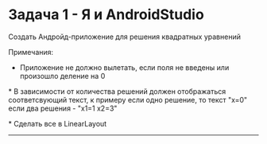 # Задача 1 - Я и AndroidStudio

Создать Андройд-приложение для решения квадратных уравнений

Примечания:
* Приложение не должно вылетать, если поля не введены или произошло деление на 0

* В зависимости от количества решений должен отображаться соответсвующий текст, к примеру если одно решение, то текст "x=0" если два решения - "x1=1 x2=3"

* Сделать все в LinearLayout

---
